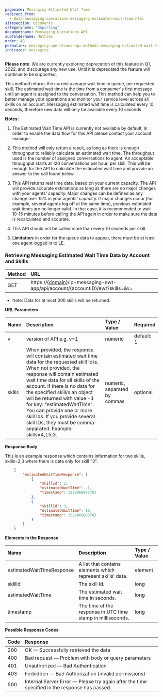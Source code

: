 ```yaml
---
pagename: Messaging Estimated Wait Time
redirect_from:
  - data-messaging-operations-messaging-estimated-wait-time.html
sitesection: Documents
categoryname: "Reporting"
documentname: Messaging Operations API
subfoldername: Methods
order: 40
permalink: messaging-operations-api-methods-messaging-estimated-wait-time.html
indicator: messaging
---
```


**Please note**: We are currently exploring deprecation of this feature in Q1, 2022, and discourage any new use. Until it is deprecated the feature will continue to be supported.

This method returns the current average wait time in queue, per requested skill. The estimated wait time is the time from a consumer's first message until an agent is assigned to the conversation. This method can help you to better manage your operations and monitor your service level across all skills on an account. Messaging estimated wait time is calculated every 10 seconds, therefore new data will only be available every 10 seconds.

**Notes:**

1. The Estimated Wait Time API is currently not available by default, in order to enable the data flow for this API please contact your account manager.

2. This method will only return a result, as long as there is enough throughput to reliably calculate an estimated wait time. The throughput used is the number of assigned conversations to agent. An acceptable throughput starts at 120 conversations per hour, per skill. This will be enough for the API to calculate the estimated wait time and provide an answer to the call found below.

3. This API returns real time data, based on your current capacity. The API will provide accurate estimations as long as there are no major changes with your agents' capacity. Major changes can be defined as any change over 15% in your agents' capacity. If major changes occur (for example, several agents log off at the same time), previous estimated wait times are no longer valid. In that case, it is recommended to wait 10-15 minutes before calling the API again in order to make sure the data is recalculated and accurate.

4. This API should not be called more than every 10 seconds per skill.

5. **Limitation**: in order for the queue data to appear, there must be at least one agent logged in to LE.

### Retrieving Messaging Estimated Wait Time Data by Account and Skills

| Method | URL |
| :--- | :--- |
| GET | https://[{domain}](/agent-domain-domain-api.html)/lp-messaging-ewt-app/api/account/{accountID}/ewt?skills=<skillIDs>&v=<version> |

 - Note: Data for at most 300 skills will be returned.

**URL Parameters**

| Name | Description | Type / Value | Required |
| :----- | :-------------- | :-------------- | :--- |
| v | version of API e.g. v=1 | numeric | default: 1 |
| skills | When provided, the response will contain estimated wait time data for the requested skill Id/s. When not provided, the response will contain estimated wait time data for all skills of the account. If there is no data for the specified skill/s an object will be returned with value -1 for key: "estimatedWaitTime". You can provide one or more skill Ids. If you provide several skill IDs, they must be comma-separated. Example: skills=4,15,3. | numeric, separated by commas | optional |

**Response Body**

This is an example response which contains information for two skills, skills=2,3 where there is data only for skill "3".

```json
    {
        "estimatedWaitTimeResponse": [
            {
                "skillId": 2,
                "estimatedWaitTime": -1,
                "timestamp": 1526466893703
            },
            {
                "skillId": 3,
                "estimatedWaitTime": 10,
                "timestamp": 1526466893703
            }
        ]
    }
```

**Elements in the Response**

| Name | Description | Type / Value |
| :----- | :------------- | :-------------- |
| estimatedWaitTimeResponse | A list that contains elements which represent skills' data. | element |
| skillId | The skill Id. | long |
| estimatedWaitTime | The estimated wait time in seconds. | long |
| timestamp | The time of the response in UTC time stamp in milliseconds. | long |

**Possible Response Codes**

| Code | Response |
| :----- | :--------- |
| 200 | OK — Successfully retrieved the data |
| 400 | Bad request — Problem with body or query parameters |
| 401 | Unauthorized — Bad Authentication |
| 403 | Forbidden — Bad Authorization (invalid permissions) |
| 500 | Internal Server Error — Please try again after the time specified in the response has passed |
